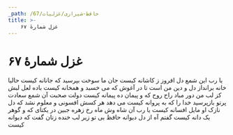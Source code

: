 ```yaml
---
_path: /حافظ-شیرازی/غزلیات/67
title: >-
    غزل شمارهٔ ۶۷
---
```

# غزل شمارهٔ ۶۷

یا رب این شمع دل افروز ز کاشانه کیست
جان ما سوخت بپرسید که جانانه کیست
حالیا خانه برانداز دل و دین من است
تا در آغوش که می خسبد و همخانه کیست
باده لعل لبش کز لب من دور مباد
راح روح که و پیمان ده پیمانه کیست
دولت صحبت آن شمع سعادت پرتو
بازپرسید خدا را که به پروانه کیست
می دهد هر کسش افسونی و معلوم نشد
که دل نازک او مایل افسانه کیست
یا رب آن شاه وش ماه رخ زهره جبین
در یکتای که و گوهر یک دانه کیست
گفتم آه از دل دیوانه حافظ بی تو
زیر لب خنده زنان گفت که دیوانه کیست

